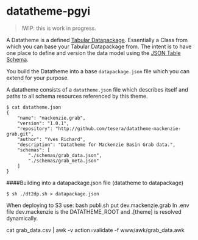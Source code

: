 # datatheme-pgyi

> !WIP: this is work in progress.

A Datatheme is a defined [Tabular Datapackage](http://dataprotocols.org/tabular-data-package/). Essentially a Class from which you can base your Tabular Datapackage from. The intent is to have one place to define and version the data model using the [JSON Table Schema](http://dataprotocols.org/json-table-schema/).


You build the Datatheme into a base ``datapackage.json`` file which you can extend for your purpose.

A datatheme consists of a ``datatheme.json`` file which describes itself and paths to all schema resources referenced by this theme.

````
$ cat datatheme.json
{
    "name": "mackenzie.grab",
    "version": "1.0.1",
    "repository": "http://github.com/tesera/datatheme-mackenzie-grab.git",
    "author": "Yves Richard",
    "description": "Datatheme for Mackenzie Basin Grab data.",
    "schemas": [
        "./schemas/grab_data.json",
        "./schemas/grab_meta.json"
    ]
}
````

####Building into a datapackage.json file (datatheme to datapackage)
````
$ sh ./dt2dp.sh > datapackage.json
````

When deploying to S3 use:
bash publi.sh put dev.mackenzie.grab
In .env file dev.mackenzie is the DATATHEME_ROOT and .[theme] is resolved dynamically. 

cat grab_data.csv | awk -v action=validate -f www/awk/grab_data.awk
